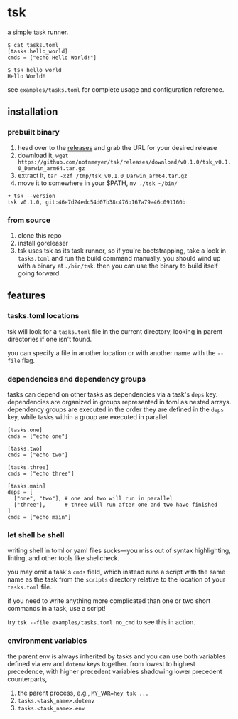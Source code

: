 # tsk
a simple task runner.

```
$ cat tasks.toml
[tasks.hello_world]
cmds = ["echo Hello World!"]

$ tsk hello_world
Hello World!
```

see `examples/tasks.toml` for complete usage and configuration reference.

## installation

### prebuilt binary
1. head over to the [releases](https://github.com/notnmeyer/tsk/releases) and grab the URL for your desired release
1. download it, `wget https://github.com/notnmeyer/tsk/releases/download/v0.1.0/tsk_v0.1.0_Darwin_arm64.tar.gz`
1. extract it, `tar -xzf /tmp/tsk_v0.1.0_Darwin_arm64.tar.gz`
1. move it to somewhere in your $PATH, `mv ./tsk ~/bin/`

```
➜ tsk --version
tsk v0.1.0, git:46e7d24edc54d07b38c476b167a79a46c091160b
```

### from source
1. clone this repo
1. install goreleaser
1. tsk uses tsk as its task runner, so if you're bootstrapping, take a look in `tasks.toml` and run the build command manually. you should wind up with a binary at `./bin/tsk`. then you can use the binary to build itself going forward.


## features
### tasks.toml locations
tsk will look for a `tasks.toml` file in the current directory, looking in parent directories if one isn't found.

you can specify a file in another location or with another name with the `--file` flag.

### dependencies and dependency groups
tasks can depend on other tasks as dependencies via a task's `deps` key. dependencies are organized in groups represented in toml as nested arrays. dependency groups are executed in the order they are defined in the `deps` key, while tasks within a group are executed in parallel.

```
[tasks.one]
cmds = ["echo one"]

[tasks.two]
cmds = ["echo two"]

[tasks.three]
cmds = ["echo three"]

[tasks.main]
deps = [
  ["one", "two"], # one and two will run in parallel
  ["three"],      # three will run after one and two have finished
]
cmds = ["echo main"]
```

### let shell be shell
writing shell in toml or yaml files sucks—you miss out of syntax highlighting, linting, and other tools like shellcheck.

you may omit a task's `cmds` field, which instead runs a script with the same name as the task from the `scripts` directory relative to the location of your `tasks.toml` file.

if you need to write anything more complicated than one or two short commands in a task, use a script!

try `tsk --file examples/tasks.toml no_cmd` to see this in action.

### environment variables
the parent env is always inherited by tasks and you can use both variables defined
via `env` and `dotenv` keys together. from lowest to highest precedence,
with higher precedent variables shadowing lower precedent counterparts,

1. the parent process, e.g., `MY_VAR=hey tsk ...`
1. `tasks.<task_name>.dotenv`
1. `tasks.<task_name>.env`
